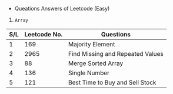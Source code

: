 - Queations Answers of Leetcode (Easy)

1.     Array

| S/L | Leetcode No. | Questions                        |
| --- | ------------ | -------------------------------- |
| 1   | 169          | Majority Element                 |
| 2   | 2965         | Find Missing and Repeated Values |
| 3   | 88           | Merge Sorted Array               |
| 4   | 136          | Single Number                    |
| 5   | 121          | Best Time to Buy and Sell Stock  |
